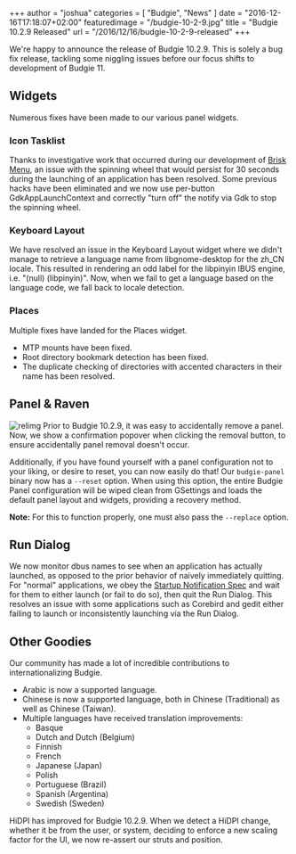 +++
author = "joshua"
categories = [
"Budgie",
"News"
]
date =  "2016-12-16T17:18:07+02:00"
featuredimage = "/budgie-10-2-9.jpg"
title = "Budgie 10.2.9 Released"
url = "/2016/12/16/budgie-10-2-9-released"
+++

We're happy to announce the release of Budgie 10.2.9. This is solely a bug fix release, tackling some niggling issues before our focus shifts to development of Budgie 11.

## Widgets

Numerous fixes have been made to our various panel widgets.

### Icon Tasklist

Thanks to investigative work that occurred during our development of [Brisk Menu](https://solus-project.com/2016/12/11/this-week-in-solus-install-40/), an issue with the spinning wheel 
that would persist for 30 seconds during the launching of an application has been resolved. Some previous hacks have been eliminated and we now use per-button GdkAppLaunchContext and 
correctly "turn off" the notify via Gdk to stop the spinning wheel.

### Keyboard Layout

We have resolved an issue in the Keyboard Layout widget where we didn't manage to retrieve a language name from libgnome-desktop for the zh_CN locale. This resulted in rendering an odd label 
for the libpinyin IBUS engine, i.e. "(null) (libpinyin)". Now, when we fail to get a language based on the language code, we fall back to locale detection.

### Places

Multiple fixes have landed for the Places widget.

- MTP mounts have been fixed.
- Root directory bookmark detection has been fixed.
- The duplicate checking of directories with accented characters in their name has been resolved.

## Panel & Raven

![relimg](budgie-10-2-9-replace.jpg)
Prior to Budgie 10.2.9, it was easy to accidentally remove a panel. Now, we show a confirmation popover when clicking the removal button, to ensure accidentally panel removal doesn't occur.

Additionally, if you have found yourself with a panel configuration not to your liking, or desire to reset, you can now easily do that! Our `budgie-panel` binary now has a `--reset` option. When using 
this option, the entire Budgie Panel configuration will be wiped clean from GSettings and loads the default panel layout and widgets, providing a recovery method.

**Note:** For this to function properly, one must also pass the `--replace` option.

## Run Dialog

We now monitor dbus names to see when an application has actually launched, as opposed to the prior behavior of naively immediately quitting. For "normal" applications, we obey the 
[Startup Notification Spec](https://specifications.freedesktop.org/startup-notification-spec/startup-notification-0.1.txt) and wait for them to either launch (or fail to do so), then quit the Run Dialog. This 
resolves an issue with some applications such as Corebird and gedit either failing to launch or inconsistently launching via the Run Dialog.

## Other Goodies

Our community has made a lot of incredible contributions to internationalizing Budgie.

- Arabic is now a supported language.
- Chinese is now a supported language, both in Chinese (Traditional) as well as Chinese (Taiwan).
- Multiple languages have received translation improvements:
  - Basque
  - Dutch and Dutch (Belgium)
  - Finnish
  - French
  - Japanese (Japan)
  - Polish
  - Portuguese (Brazil)
  - Spanish (Argentina)
  - Swedish (Sweden)

 HiDPI has improved for Budgie 10.2.9. When we detect a HiDPI change, whether it be from the user, or system, deciding to enforce a new scaling factor for the UI, we now re-assert our struts and position.